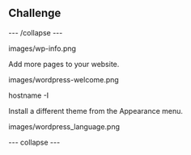 ## Challenge

--- /collapse ---

images/wp-info.png

Add more pages to your website.

images/wordpress-welcome.png

hostname -I

Install a different theme from the Appearance menu.

images/wordpress_language.png

--- collapse ---
